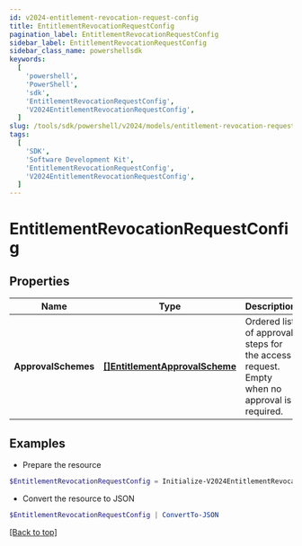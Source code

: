 ```yaml
---
id: v2024-entitlement-revocation-request-config
title: EntitlementRevocationRequestConfig
pagination_label: EntitlementRevocationRequestConfig
sidebar_label: EntitlementRevocationRequestConfig
sidebar_class_name: powershellsdk
keywords:
  [
    'powershell',
    'PowerShell',
    'sdk',
    'EntitlementRevocationRequestConfig',
    'V2024EntitlementRevocationRequestConfig',
  ]
slug: /tools/sdk/powershell/v2024/models/entitlement-revocation-request-config
tags:
  [
    'SDK',
    'Software Development Kit',
    'EntitlementRevocationRequestConfig',
    'V2024EntitlementRevocationRequestConfig',
  ]
---
```


# EntitlementRevocationRequestConfig

## Properties

| Name | Type | Description | Notes |
| --- | --- | --- | --- |
| **ApprovalSchemes** | [**[]EntitlementApprovalScheme**](entitlement-approval-scheme) | Ordered list of approval steps for the access request. Empty when no approval is required. | [optional] |

## Examples

- Prepare the resource

```powershell
$EntitlementRevocationRequestConfig = Initialize-V2024EntitlementRevocationRequestConfig  -ApprovalSchemes null
```

- Convert the resource to JSON

```powershell
$EntitlementRevocationRequestConfig | ConvertTo-JSON
```

[[Back to top]](#)
